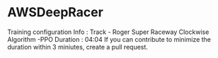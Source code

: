 # AWSDeepRacer
Training configuration Info :
Track  - Roger Super Raceway 
Clockwise Algorithm -PPO 
Duration : 04:04
If you can contribute to minimize the duration within 3 miniutes, create a pull request.
